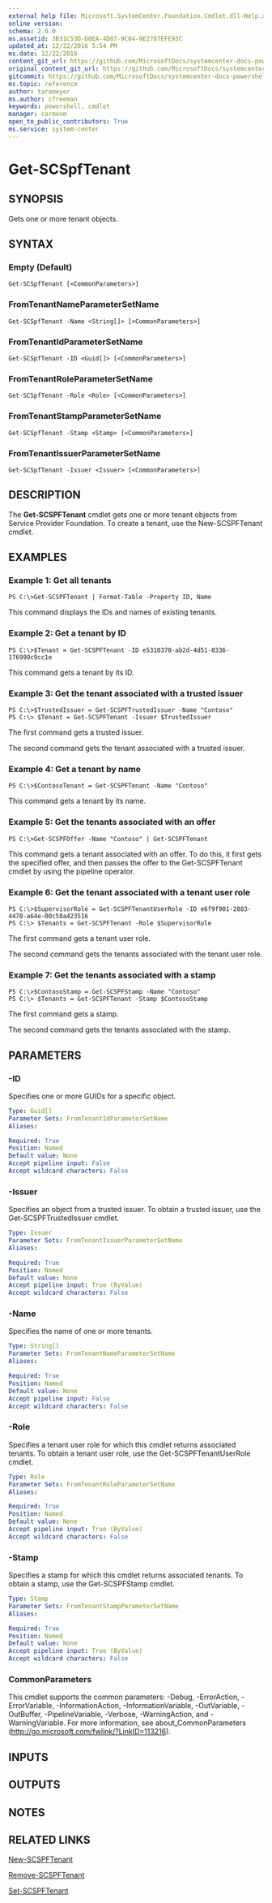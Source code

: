 ```yaml
---
external help file: Microsoft.SystemCenter.Foundation.Cmdlet.dll-Help.xml
online version: 
schema: 2.0.0
ms.assetid: 3B31C53D-D0EA-4D07-9C04-9E2707EFE93C
updated_at: 12/22/2016 5:54 PM
ms.date: 12/22/2016
content_git_url: https://github.com/MicrosoftDocs/systemcenter-docs-powershell/blob/live/systemcenter-cmdlets/SystemCenter2016/ServiceProviderFoundation/vlatest/Get-SCSPFTenant.md
original_content_git_url: https://github.com/MicrosoftDocs/systemcenter-docs-powershell/blob/live/systemcenter-cmdlets/SystemCenter2016/ServiceProviderFoundation/vlatest/Get-SCSPFTenant.md
gitcommit: https://github.com/MicrosoftDocs/systemcenter-docs-powershell/blob/17c3a51bd892aad46c731d9f381f0704b4815004/systemcenter-cmdlets/SystemCenter2016/ServiceProviderFoundation/vlatest/Get-SCSPFTenant.md
ms.topic: reference
author: tarameyer
ms.author: cfreeman
keywords: powershell, cmdlet
manager: carmonm
open_to_public_contributors: True
ms.service: system-center
---
```


# Get-SCSpfTenant

## SYNOPSIS
Gets one or more tenant objects.

## SYNTAX

### Empty (Default)
```
Get-SCSpfTenant [<CommonParameters>]
```

### FromTenantNameParameterSetName
```
Get-SCSpfTenant -Name <String[]> [<CommonParameters>]
```

### FromTenantIdParameterSetName
```
Get-SCSpfTenant -ID <Guid[]> [<CommonParameters>]
```

### FromTenantRoleParameterSetName
```
Get-SCSpfTenant -Role <Role> [<CommonParameters>]
```

### FromTenantStampParameterSetName
```
Get-SCSpfTenant -Stamp <Stamp> [<CommonParameters>]
```

### FromTenantIssuerParameterSetName
```
Get-SCSpfTenant -Issuer <Issuer> [<CommonParameters>]
```

## DESCRIPTION
The **Get-SCSPFTenant** cmdlet gets one or more tenant objects from Service Provider Foundation.
To create a tenant, use the New-SCSPFTenant cmdlet.

## EXAMPLES

### Example 1: Get all tenants
```
PS C:\>Get-SCSPFTenant | Format-Table -Property ID, Name
```

This command displays the IDs and names of existing tenants.

### Example 2: Get a tenant by ID
```
PS C:\>$Tenant = Get-SCSPFTenant -ID e5310370-ab2d-4d51-8336-176999c9cc1e
```

This command gets a tenant by its ID.

### Example 3: Get the tenant associated with a trusted issuer
```
PS C:\>$TrustedIssuer = Get-SCSPFTrustedIssuer -Name "Contoso"
PS C:\> $Tenant = Get-SCSPFTenant -Issuer $TrustedIssuer
```

The first command gets a trusted issuer.

The second command gets the tenant associated with a trusted issuer.

### Example 4: Get a tenant by name
```
PS C:\>$ContosoTenant = Get-SCSPFTenant -Name "Contoso"
```

This command gets a tenant by its name.

### Example 5: Get the tenants associated with an offer
```
PS C:\>Get-SCSPFOffer -Name "Contoso" | Get-SCSPFTenant
```

This command gets a tenant associated with an offer.
To do this, it first gets the specified offer, and then passes the offer to the Get-SCSPFTenant cmdlet by using the pipeline operator.

### Example 6: Get the tenant associated with a tenant user role
```
PS C:\>$SupervisorRole = Get-SCSPFTenantUserRole -ID e6f9f901-2883-4478-a64e-00c58a423516
PS C:\> $Tenants = Get-SCSPFTenant -Role $SupervisorRole
```

The first command gets a tenant user role.

The second command gets the tenants associated with the tenant user role.

### Example 7: Get the tenants associated with a stamp
```
PS C:\>$ContosoStamp = Get-SCSPFStamp -Name "Contoso"
PS C:\> $Tenants = Get-SCSPFTenant -Stamp $ContosoStamp
```

The first command gets a stamp.

The second command gets the tenants associated with the stamp.

## PARAMETERS

### -ID
Specifies one or more GUIDs for a specific object.

```yaml
Type: Guid[]
Parameter Sets: FromTenantIdParameterSetName
Aliases: 

Required: True
Position: Named
Default value: None
Accept pipeline input: False
Accept wildcard characters: False
```

### -Issuer
Specifies an object from a trusted issuer.
To obtain a trusted issuer, use the Get-SCSPFTrustedIssuer cmdlet.

```yaml
Type: Issuer
Parameter Sets: FromTenantIssuerParameterSetName
Aliases: 

Required: True
Position: Named
Default value: None
Accept pipeline input: True (ByValue)
Accept wildcard characters: False
```

### -Name
Specifies the name of one or more tenants.

```yaml
Type: String[]
Parameter Sets: FromTenantNameParameterSetName
Aliases: 

Required: True
Position: Named
Default value: None
Accept pipeline input: False
Accept wildcard characters: False
```

### -Role
Specifies a tenant user role for which this cmdlet returns associated tenants.
To obtain a tenant user role, use the Get-SCSPFTenantUserRole cmdlet.

```yaml
Type: Role
Parameter Sets: FromTenantRoleParameterSetName
Aliases: 

Required: True
Position: Named
Default value: None
Accept pipeline input: True (ByValue)
Accept wildcard characters: False
```

### -Stamp
Specifies a stamp for which this cmdlet returns associated tenants.
To obtain a stamp, use the Get-SCSPFStamp cmdlet.

```yaml
Type: Stamp
Parameter Sets: FromTenantStampParameterSetName
Aliases: 

Required: True
Position: Named
Default value: None
Accept pipeline input: True (ByValue)
Accept wildcard characters: False
```

### CommonParameters
This cmdlet supports the common parameters: -Debug, -ErrorAction, -ErrorVariable, -InformationAction, -InformationVariable, -OutVariable, -OutBuffer, -PipelineVariable, -Verbose, -WarningAction, and -WarningVariable. For more information, see about_CommonParameters (http://go.microsoft.com/fwlink/?LinkID=113216).

## INPUTS

## OUTPUTS

## NOTES

## RELATED LINKS

[New-SCSPFTenant](xref:SystemCenter2016/ServiceProviderFoundation/vlatest/New-SCSPFTenant.md)

[Remove-SCSPFTenant](xref:SystemCenter2016/ServiceProviderFoundation/vlatest/Remove-SCSPFTenant.md)

[Set-SCSPFTenant](xref:SystemCenter2016/ServiceProviderFoundation/vlatest/Set-SCSPFTenant.md)

